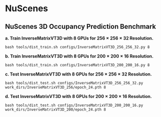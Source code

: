 # NuScenes

## NuScenes 3D Occupancy Prediction Benchmark
**a. Train InverseMatrixVT3D with 8 GPUs for $256\times256\times32$ Resolution.**
```shell
bash tools/dist_train.sh configs/InverseMatrixVT3D_256_256_32.py 8
```
**b. Train InverseMatrixVT3D with 8 GPUs for $200\times200\times16$ Resolution.**
```shell
bash tools/dist_train.sh configs/InverseMatrixVT3D_200_200_16.py 8
```
**c. Test InverseMatrixVT3D with 8 GPUs for $256\times256\times32$ Resolution.**
```shell
bash tools/dist_test.sh configs/InverseMatrixVT3D_256_256_32.py work_dirs/InverseMatrixVT3D_256/epoch_24.pth 8
```
**d. Test InverseMatrixVT3D with 8 GPUs for $200\times200\times16$ Resolution.**
```shell
bash tools/dist_test.sh configs/InverseMatrixVT3D_200_200_16.py work_dirs/InverseMatrixVT3D_200/epoch_24.pth 8
```
